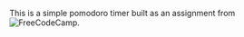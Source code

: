 This is a simple pomodoro timer built as an assignment from ![FreeCodeCamp]('http://www.freecodecamp.com').

